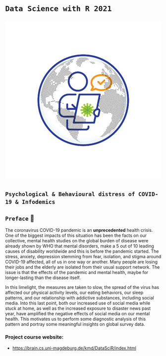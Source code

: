 # ```Data Science with R 2021``` <p align="center">![logo](https://github.com/ranjiGT/Data-Science-with-R-2021/blob/main/files/logo.svg)</p>

## `Psychological & Behavioural distress of COVID-19 & Infodemics`

## `Preface` :scroll:

The coronavirus COVID-19 pandemic is an **unprecedented** health crisis. One of the biggest impacts of this situation has been the facts on our collective, mental health studies on the global burden of disease were already shown by WHO that mental disorders, make a 5 out of 10 leading causes of disability worldwide and this is before the pandemic started. The stress, anxiety, depression stemming from fear, isolation, and stigma around COVID-19 affected, all of us in one way or another. Many people are losing their jobs and the elderly are isolated from their usual support network. The issue is that the effects of the pandemic and mental health, maybe for longer-lasting than the disease itself.    

In this limelight, the measures are taken to slow, the spread of the virus has affected our physical activity levels, our eating behaviors, our sleep patterns, and our relationship with addictive substances, including social media. Into this last point, both our increased use of social media while stuck at home, as well as the increased exposure to disaster news past year, have amplified the negative effects of social media on our mental health. This motivates us to perform some diagnostic analysis of this pattern and portray some meaningful insights on global survey data.



### Project course website:
- https://brain.cs.uni-magdeburg.de/kmd/DataSciR/index.html
